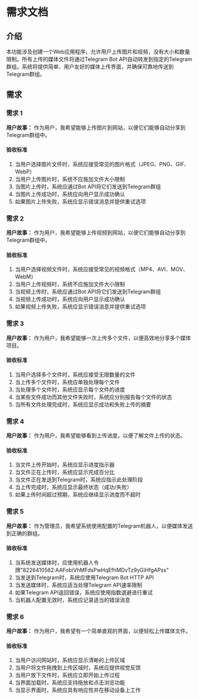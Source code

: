 # 需求文档

## 介绍

本功能涉及创建一个Web应用程序，允许用户上传图片和视频，没有大小和数量限制。所有上传的媒体文件将通过Telegram Bot API自动转发到指定的Telegram群组。系统将提供简单、用户友好的媒体上传界面，并确保可靠地传送到Telegram群组。

## 需求

### 需求 1

**用户故事：** 作为用户，我希望能够上传图片到网站，以便它们能够自动分享到Telegram群组中。

#### 验收标准

1. 当用户选择图片文件时，系统应接受常见的图片格式（JPEG、PNG、GIF、WebP）
2. 当用户上传图片时，系统不应施加文件大小限制
3. 当图片上传时，系统应通过Bot API将它们发送到Telegram群组
4. 当图片上传成功时，系统应向用户显示成功确认
5. 如果图片上传失败，系统应显示错误消息并提供重试选项

### 需求 2

**用户故事：** 作为用户，我希望能够上传视频到网站，以便它们能够自动分享到Telegram群组中。

#### 验收标准

1. 当用户选择视频文件时，系统应接受常见的视频格式（MP4、AVI、MOV、WebM）
2. 当用户上传视频时，系统不应施加文件大小限制
3. 当视频上传时，系统应通过Bot API将它们发送到Telegram群组
4. 当视频上传成功时，系统应向用户显示成功确认
5. 如果视频上传失败，系统应显示错误消息并提供重试选项

### 需求 3

**用户故事：** 作为用户，我希望能够一次上传多个文件，以便高效地分享多个媒体项目。

#### 验收标准

1. 当用户选择多个文件时，系统应接受无限数量的文件
2. 当上传多个文件时，系统应单独处理每个文件
3. 当处理多个文件时，系统应显示每个文件的进度
4. 当某些文件成功而其他文件失败时，系统应分别报告每个文件的状态
5. 当所有文件处理完成时，系统应显示成功和失败上传的摘要

### 需求 4

**用户故事：** 作为用户，我希望能够看到上传进度，以便了解文件上传的状态。

#### 验收标准

1. 当文件上传开始时，系统应显示进度指示器
2. 当文件正在上传时，系统应显示完成百分比
3. 当文件正在发送到Telegram时，系统应指示此处理阶段
4. 当上传完成时，系统应显示最终状态（成功/失败）
5. 如果上传时间超过预期，系统应继续显示进度而不超时

### 需求 5

**用户故事：** 作为管理员，我希望系统使用配置的Telegram机器人，以便媒体发送到正确的群组。

#### 验收标准

1. 当系统发送媒体时，应使用机器人令牌"8226410562:AAFobiVhMFdsPwHqEfhMDvTz9yGiHfgAPss"
2. 当发送到Telegram时，系统应使用Telegram Bot HTTP API
3. 当发送媒体时，系统应适当处理Telegram API速率限制
4. 如果Telegram API返回错误，系统应使用指数退避进行重试
5. 当机器人配置无效时，系统应记录适当的错误消息

### 需求 6

**用户故事：** 作为用户，我希望有一个简单直观的界面，以便轻松上传媒体文件。

#### 验收标准

1. 当用户访问网站时，系统应显示清晰的上传区域
2. 当用户将文件拖拽到上传区域时，系统应提供视觉反馈
3. 当用户放下文件时，系统应立即开始上传过程
4. 当界面加载时，系统应支持拖放和点击浏览功能
5. 当显示界面时，系统应具有响应性并在移动设备上工作